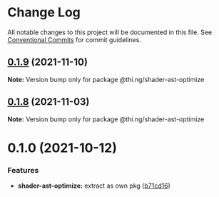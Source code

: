 # Change Log

All notable changes to this project will be documented in this file.
See [Conventional Commits](https://conventionalcommits.org) for commit guidelines.

## [0.1.9](https://github.com/thi-ng/umbrella/compare/@thi.ng/shader-ast-optimize@0.1.8...@thi.ng/shader-ast-optimize@0.1.9) (2021-11-10)

**Note:** Version bump only for package @thi.ng/shader-ast-optimize





## [0.1.8](https://github.com/thi-ng/umbrella/compare/@thi.ng/shader-ast-optimize@0.1.7...@thi.ng/shader-ast-optimize@0.1.8) (2021-11-03)

**Note:** Version bump only for package @thi.ng/shader-ast-optimize





# 0.1.0 (2021-10-12)


### Features

* **shader-ast-optimize:** extract as own pkg ([b71cd16](https://github.com/thi-ng/umbrella/commit/b71cd16ab49487e96b43742717cf3ef711296a99))
